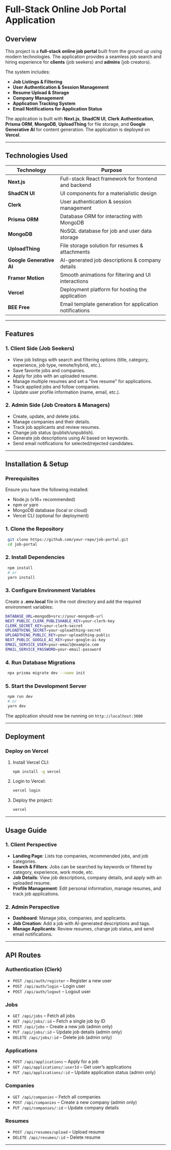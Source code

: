 # Full-Stack Online Job Portal Application

## Overview

This project is a **full-stack online job portal** built from the ground up using modern technologies. The application provides a seamless job search and hiring experience for **clients** (job seekers) and **admins** (job creators).

The system includes:

- **Job Listings & Filtering**
- **User Authentication & Session Management**
- **Resume Upload & Storage**
- **Company Management**
- **Application Tracking System**
- **Email Notifications for Application Status**

The application is built with **Next.js**, **ShadCN UI**, **Clerk Authentication**, **Prisma ORM**, **MongoDB**, **UploadThing** for file storage, and **Google Generative AI** for content generation. The application is deployed on **Vercel**.

---

## Technologies Used

| Technology               | Purpose                                                 |
| ------------------------ | ------------------------------------------------------- |
| **Next.js**              | Full-stack React framework for frontend and backend     |
| **ShadCN UI**            | UI components for a materialistic design                |
| **Clerk**                | User authentication & session management                |
| **Prisma ORM**           | Database ORM for interacting with MongoDB               |
| **MongoDB**              | NoSQL database for job and user data storage            |
| **UploadThing**          | File storage solution for resumes & attachments         |
| **Google Generative AI** | AI-generated job descriptions & company details         |
| **Framer Motion**        | Smooth animations for filtering and UI interactions     |
| **Vercel**               | Deployment platform for hosting the application         |
| **BEE Free**             | Email template generation for application notifications |

---

## Features

### 1. **Client Side (Job Seekers)**

- View job listings with search and filtering options (title, category, experience, job type, remote/hybrid, etc.).
- Save favorite jobs and companies.
- Apply for jobs with an uploaded resume.
- Manage multiple resumes and set a "live resume" for applications.
- Track applied jobs and follow companies.
- Update user profile information (name, email, etc.).

### 2. **Admin Side (Job Creators & Managers)**

- Create, update, and delete jobs.
- Manage companies and their details.
- Track job applicants and review resumes.
- Change job status (publish/unpublish).
- Generate job descriptions using AI based on keywords.
- Send email notifications for selected/rejected candidates.

---

## Installation & Setup

### Prerequisites

Ensure you have the following installed:

- Node.js (v16+ recommended)
- npm or yarn
- MongoDB database (local or cloud)
- Vercel CLI (optional for deployment)

### 1. Clone the Repository

```sh
 git clone https://github.com/your-repo/job-portal.git
 cd job-portal
```

### 2. Install Dependencies

```sh
 npm install
 # or
 yarn install
```

### 3. Configure Environment Variables

Create a **.env.local** file in the root directory and add the required environment variables:

```sh
DATABASE_URL=mongodb+srv://your-mongodb-url
NEXT_PUBLIC_CLERK_PUBLISHABLE_KEY=your-clerk-key
CLERK_SECRET_KEY=your-clerk-secret
UPLOADTHING_SECRET=your-uploadthing-secret
UPLOADTHING_PUBLIC_KEY=your-uploadthing-public
NEXT_PUBLIC_GOOGLE_AI_KEY=your-google-ai-key
EMAIL_SERVICE_USER=your-email@example.com
EMAIL_SERVICE_PASSWORD=your-email-password
```

### 4. Run Database Migrations

```sh
 npx prisma migrate dev --name init
```

### 5. Start the Development Server

```sh
 npm run dev
 # or
 yarn dev
```

The application should now be running on `http://localhost:3000`

---

## Deployment

### Deploy on Vercel

1. Install Vercel CLI:
   ```sh
   npm install -g vercel
   ```
2. Login to Vercel:
   ```sh
   vercel login
   ```
3. Deploy the project:
   ```sh
   vercel
   ```

---

## Usage Guide

### 1. **Client Perspective**

- **Landing Page**: Lists top companies, recommended jobs, and job categories.
- **Search & Filters**: Jobs can be searched by keywords or filtered by category, experience, work mode, etc.
- **Job Details**: View job descriptions, company details, and apply with an uploaded resume.
- **Profile Management**: Edit personal information, manage resumes, and track job applications.

### 2. **Admin Perspective**

- **Dashboard**: Manage jobs, companies, and applicants.
- **Job Creation**: Add a job with AI-generated descriptions and tags.
- **Manage Applicants**: Review resumes, change job status, and send email notifications.

---

## API Routes

### Authentication (Clerk)

- `POST /api/auth/register` – Register a new user
- `POST /api/auth/login` – Login user
- `POST /api/auth/logout` – Logout user

### Jobs

- `GET /api/jobs` – Fetch all jobs
- `GET /api/jobs/:id` – Fetch a single job by ID
- `POST /api/jobs` – Create a new job (admin only)
- `PUT /api/jobs/:id` – Update job details (admin only)
- `DELETE /api/jobs/:id` – Delete job (admin only)

### Applications

- `POST /api/applications` – Apply for a job
- `GET /api/applications/:userId` – Get user’s applications
- `PUT /api/applications/:id` – Update application status (admin only)

### Companies

- `GET /api/companies` – Fetch all companies
- `POST /api/companies` – Create a new company (admin only)
- `PUT /api/companies/:id` – Update company details

### Resumes

- `POST /api/resumes/upload` – Upload resume
- `DELETE /api/resumes/:id` – Delete resume

---


